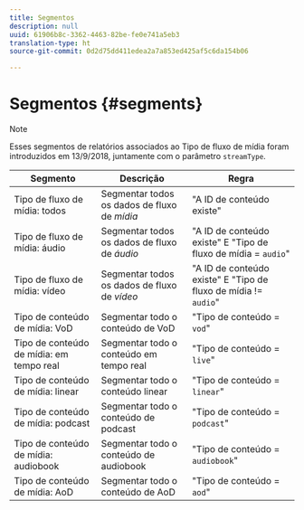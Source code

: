 ```yaml
---
title: Segmentos
description: null
uuid: 61906b8c-3362-4463-82be-fe0e741a5eb3
translation-type: ht
source-git-commit: 0d2d75dd411edea2a7a853ed425af5c6da154b06

---
```



# Segmentos {#segments}

>[!NOTE]
>
>Esses segmentos de relatórios associados ao Tipo de fluxo de mídia foram introduzidos em 13/9/2018, juntamente com o parâmetro `streamType`.

| Segmento | Descrição | Regra |
|---|---|---|
| Tipo de fluxo de mídia: todos | Segmentar todos os dados de fluxo de *mídia* | "A ID de conteúdo existe" |
| Tipo de fluxo de mídia: áudio | Segmentar todos os dados de fluxo de *áudio* | "A ID de conteúdo existe" E "Tipo de fluxo de mídia = `audio`" |
| Tipo de fluxo de mídia: vídeo | Segmentar todos os dados de fluxo de *vídeo* | "A ID de conteúdo existe" E "Tipo de fluxo de mídia != `audio`" |
| Tipo de conteúdo de mídia: VoD | Segmentar todo o conteúdo de VoD | "Tipo de conteúdo = `vod`" |
| Tipo de conteúdo de mídia: em tempo real | Segmentar todo o conteúdo em tempo real | "Tipo de conteúdo = `live`" |
| Tipo de conteúdo de mídia: linear | Segmentar todo o conteúdo linear | "Tipo de conteúdo = `linear`" |
| Tipo de conteúdo de mídia: podcast | Segmentar todo o conteúdo de podcast | "Tipo de conteúdo = `podcast`" |
| Tipo de conteúdo de mídia: audiobook | Segmentar todo o conteúdo de audiobook | "Tipo de conteúdo = `audiobook`" |
| Tipo de conteúdo de mídia: AoD | Segmentar todo o conteúdo de AoD | "Tipo de conteúdo = `aod`" |

